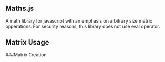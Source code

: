 ## Maths.js
A math library for javascript with an emphasis on arbitrary size matrix opperations. For security reasons, this library does not use eval operator. 


## Matrix Usage

###Matrix Creation 